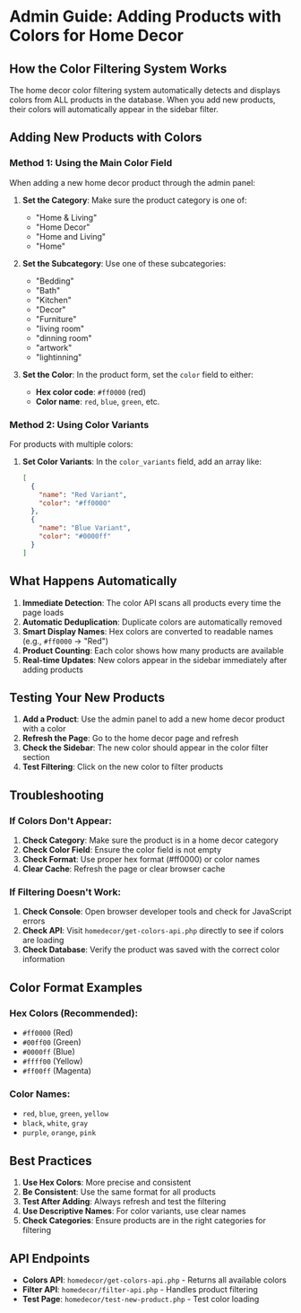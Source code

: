 # Admin Guide: Adding Products with Colors for Home Decor

## How the Color Filtering System Works

The home decor color filtering system automatically detects and displays colors from ALL products in the database. When you add new products, their colors will automatically appear in the sidebar filter.

## Adding New Products with Colors

### Method 1: Using the Main Color Field

When adding a new home decor product through the admin panel:

1. **Set the Category**: Make sure the product category is one of:
   - "Home & Living"
   - "Home Decor" 
   - "Home and Living"
   - "Home"

2. **Set the Subcategory**: Use one of these subcategories:
   - "Bedding"
   - "Bath"
   - "Kitchen"
   - "Decor"
   - "Furniture"
   - "living room"
   - "dinning room"
   - "artwork"
   - "lightinning"

3. **Set the Color**: In the product form, set the `color` field to either:
   - **Hex color code**: `#ff0000` (red)
   - **Color name**: `red`, `blue`, `green`, etc.

### Method 2: Using Color Variants

For products with multiple colors:

1. **Set Color Variants**: In the `color_variants` field, add an array like:
   ```json
   [
     {
       "name": "Red Variant",
       "color": "#ff0000"
     },
     {
       "name": "Blue Variant", 
       "color": "#0000ff"
     }
   ]
   ```

## What Happens Automatically

1. **Immediate Detection**: The color API scans all products every time the page loads
2. **Automatic Deduplication**: Duplicate colors are automatically removed
3. **Smart Display Names**: Hex colors are converted to readable names (e.g., `#ff0000` → "Red")
4. **Product Counting**: Each color shows how many products are available
5. **Real-time Updates**: New colors appear in the sidebar immediately after adding products

## Testing Your New Products

1. **Add a Product**: Use the admin panel to add a new home decor product with a color
2. **Refresh the Page**: Go to the home decor page and refresh
3. **Check the Sidebar**: The new color should appear in the color filter section
4. **Test Filtering**: Click on the new color to filter products

## Troubleshooting

### If Colors Don't Appear:

1. **Check Category**: Make sure the product is in a home decor category
2. **Check Color Field**: Ensure the color field is not empty
3. **Check Format**: Use proper hex format (#ff0000) or color names
4. **Clear Cache**: Refresh the page or clear browser cache

### If Filtering Doesn't Work:

1. **Check Console**: Open browser developer tools and check for JavaScript errors
2. **Check API**: Visit `homedecor/get-colors-api.php` directly to see if colors are loading
3. **Check Database**: Verify the product was saved with the correct color information

## Color Format Examples

### Hex Colors (Recommended):
- `#ff0000` (Red)
- `#00ff00` (Green) 
- `#0000ff` (Blue)
- `#ffff00` (Yellow)
- `#ff00ff` (Magenta)

### Color Names:
- `red`, `blue`, `green`, `yellow`
- `black`, `white`, `gray`
- `purple`, `orange`, `pink`

## Best Practices

1. **Use Hex Colors**: More precise and consistent
2. **Be Consistent**: Use the same format for all products
3. **Test After Adding**: Always refresh and test the filtering
4. **Use Descriptive Names**: For color variants, use clear names
5. **Check Categories**: Ensure products are in the right categories for filtering

## API Endpoints

- **Colors API**: `homedecor/get-colors-api.php` - Returns all available colors
- **Filter API**: `homedecor/filter-api.php` - Handles product filtering
- **Test Page**: `homedecor/test-new-product.php` - Test color loading
